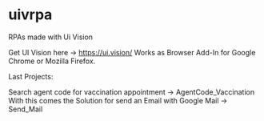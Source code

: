 # uivrpa
RPAs made with Ui Vision

Get UI Vision here -> https://ui.vision/ 
Works as Browser Add-In for Google Chrome or Mozilla Firefox.

Last Projects:

Search agent code for vaccination appointment -> AgentCode_Vaccination
With this comes the Solution for send an Email with Google Mail -> Send_Mail
